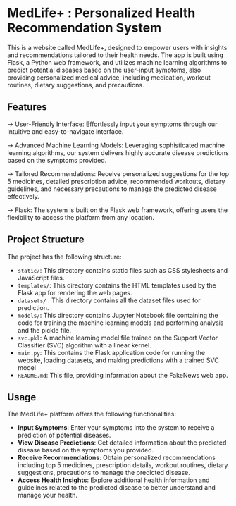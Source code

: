 # MedLife+ : Personalized Health Recommendation System 

This is a website called MedLife+, designed to empower users with insights and recommendations tailored to their health needs. The app is built using Flask, a Python web framework, and utilizes machine learning algorithms to predict potential diseases based on the user-input symptoms, also providing personalized medical advice, including medication, workout routines, dietary suggestions, and precautions. 

## Features
-> User-Friendly Interface: Effortlessly input your symptoms through our intuitive and easy-to-navigate interface.

-> Advanced Machine Learning Models: Leveraging sophisticated machine learning algorithms, our system delivers highly accurate disease predictions based on the symptoms provided.

-> Tailored Recommendations: Receive personalized suggestions for the top 5 medicines, detailed prescription advice, recommended workouts, dietary guidelines, and necessary precautions to manage the predicted disease effectively.

-> Flask: The system is built on the Flask web framework, offering users the flexibility to access the platform from any location.

## Project Structure

The project has the following structure:

- `static/`: This directory contains static files such as CSS stylesheets and JavaScript files.
- `templates/`: This directory contains the HTML templates used by the Flask app for rendering the web pages.
- `datasets/` : This directory contains all the dataset files used for prediction.
- `models/`: This directory contains Jupyter Notebook file containing the code for training the machine learning models and performing analysis and the pickle file.
- `svc.pkl`: A machine learning model file trained on the Support Vector Classifier (SVC) algorithm with a linear kernel.
- `main.py`: This contains the Flask application code for running the website, loading datasets, and making predictions with a trained SVC model
- `README.md`: This file, providing information about the FakeNews web app.

## Usage

The MedLife+ platform offers the following functionalities:

- **Input Symptoms**: Enter your symptoms into the system to receive a prediction of potential diseases.
- **View Disease Predictions**: Get detailed information about the predicted disease based on the symptoms you provided.
- **Receive Recommendations**: Obtain personalized recommendations including top 5 medicines, prescription details, workout routines, dietary suggestions, precautions to manage the predicted disease.
- **Access Health Insights**: Explore additional health information and guidelines related to the predicted disease to better understand and manage your health.
